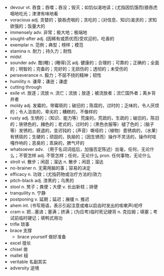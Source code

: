 * devour vt. 吞食；吞噬；吞没；毁灭；如饥似渴地读；(尤指因饥饿而)狼吞虎咽地吃光；津津有味地看
* voracious adj. 贪婪的；狼吞虎咽的；贪吃的；(对信息、知识)渴求的；求知欲强的；饭量大的
* immensely adv. 非常；极大地；极端地
* sought-after adj. (因稀有或质优而)受欢迎的，吃香的
* exemplar n. 范例；典型；榜样；模范
* stamina n. 耐力；持久力；耐性
* midst
* sounder adv. 酣(睡)；(睡得)沉 adj. 健康的；合理的；可靠的；正确的；全面的；明智的；完备的；完好的；无损伤的；透彻的；未受伤的
* perseverance n. 毅力；不屈不挠的精神；韧性
* humility n. 谦卑；谦逊；谦虚
* cutting through
* exile vt. 放逐；流放 n. 流亡；流放；放逐；被流放者；流亡国外者；离乡背井者
* moldy adj. 发霉的，带霉斑的；破旧的；陈腐的，过时的；乏味的，令人厌烦的；令人沮丧的，卑劣的；糟糕的，不像样的
* rusty adj. 生锈的；（知识、能力等）荒废的，荒疏的，生疏的；破旧的，陈旧的；铁锈色的，赭色的；老式的，过时的；（黑色衣服等）褪了色的；（脑子等）发锈的，衰退的，变迟钝的；(声音）嘶哑的；（植物）患锈病的，（水果）有锈斑的；生硬的；顽固的，执拗的；（因生锈而）操作不灵活的，操作时吱嘎作响的；恶臭的；乖戾的，脾气坏的
* whatsoever adv. （用于名词词组后，加强否定陈述）丝毫，任何，无论什么；不管怎样 adj. 不管怎样；任何，无论什么 pron. 任何事物，无论什么
* stroll vi. 散步；闲逛；溜达 n. 散步；闲逛；溜达
* no-brainer n. 无需用脑的事；容易的决定
* efficacy n. 功效；(尤指药物或治疗方法的)效力
* pitch-black adj. 漆黑的；乌黑的
* stool n. 凳子；粪便；大便 v. 长出新枝；排便
* tranquility n. 宁静
* postponing v. 延期；延迟；展缓 n. 推迟
* ahem int. (书写用语，表示引起注意或难以启齿时发出的咳嗽声)呃哼
* cram v. 把…塞进；塞满；挤满；(为应考)临时死记硬背 n. 克拉姆；填塞；考试前临时硬记；填鸭式用功
* trifle 琐事
* brace 支撑
  * brace yourself 做好准备
* excel 擅长
* chisel 凿
* mallet 槌
* veritable 名副其实
* adversity 逆境
